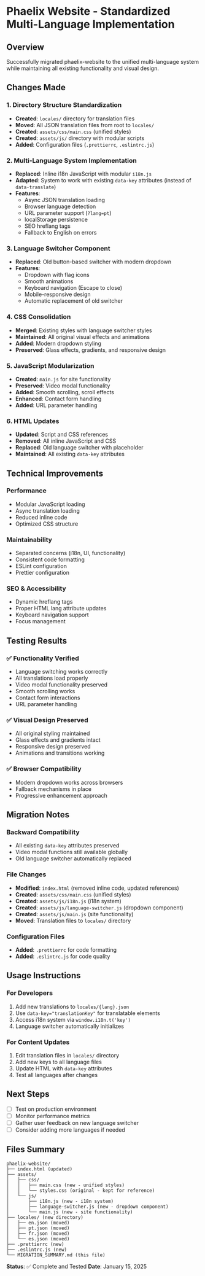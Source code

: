 # Phaelix Website - Standardized Multi-Language Implementation

## Overview
Successfully migrated phaelix-website to the unified multi-language system while maintaining all existing functionality and visual design.

## Changes Made

### 1. Directory Structure Standardization
- **Created**: `locales/` directory for translation files
- **Moved**: All JSON translation files from root to `locales/`
- **Created**: `assets/css/main.css` (unified styles)
- **Created**: `assets/js/` directory with modular scripts
- **Added**: Configuration files (`.prettierrc`, `.eslintrc.js`)

### 2. Multi-Language System Implementation
- **Replaced**: Inline i18n JavaScript with modular `i18n.js`
- **Adapted**: System to work with existing `data-key` attributes (instead of `data-translate`)
- **Features**:
  - Async JSON translation loading
  - Browser language detection
  - URL parameter support (`?lang=pt`)
  - localStorage persistence
  - SEO hreflang tags
  - Fallback to English on errors

### 3. Language Switcher Component
- **Replaced**: Old button-based switcher with modern dropdown
- **Features**:
  - Dropdown with flag icons
  - Smooth animations
  - Keyboard navigation (Escape to close)
  - Mobile-responsive design
  - Automatic replacement of old switcher

### 4. CSS Consolidation
- **Merged**: Existing styles with language switcher styles
- **Maintained**: All original visual effects and animations
- **Added**: Modern dropdown styling
- **Preserved**: Glass effects, gradients, and responsive design

### 5. JavaScript Modularization
- **Created**: `main.js` for site functionality
- **Preserved**: Video modal functionality
- **Added**: Smooth scrolling, scroll effects
- **Enhanced**: Contact form handling
- **Added**: URL parameter handling

### 6. HTML Updates
- **Updated**: Script and CSS references
- **Removed**: All inline JavaScript and CSS
- **Replaced**: Old language switcher with placeholder
- **Maintained**: All existing `data-key` attributes

## Technical Improvements

### Performance
- Modular JavaScript loading
- Async translation loading
- Reduced inline code
- Optimized CSS structure

### Maintainability
- Separated concerns (i18n, UI, functionality)
- Consistent code formatting
- ESLint configuration
- Prettier configuration

### SEO & Accessibility
- Dynamic hreflang tags
- Proper HTML lang attribute updates
- Keyboard navigation support
- Focus management

## Testing Results

### ✅ Functionality Verified
- Language switching works correctly
- All translations load properly
- Video modal functionality preserved
- Smooth scrolling works
- Contact form interactions
- URL parameter handling

### ✅ Visual Design Preserved
- All original styling maintained
- Glass effects and gradients intact
- Responsive design preserved
- Animations and transitions working

### ✅ Browser Compatibility
- Modern dropdown works across browsers
- Fallback mechanisms in place
- Progressive enhancement approach

## Migration Notes

### Backward Compatibility
- All existing `data-key` attributes preserved
- Video modal functions still available globally
- Old language switcher automatically replaced

### File Changes
- **Modified**: `index.html` (removed inline code, updated references)
- **Created**: `assets/css/main.css` (unified styles)
- **Created**: `assets/js/i18n.js` (i18n system)
- **Created**: `assets/js/language-switcher.js` (dropdown component)
- **Created**: `assets/js/main.js` (site functionality)
- **Moved**: Translation files to `locales/` directory

### Configuration Files
- **Added**: `.prettierrc` for code formatting
- **Added**: `.eslintrc.js` for code quality

## Usage Instructions

### For Developers
1. Add new translations to `locales/{lang}.json`
2. Use `data-key="translationKey"` for translatable elements
3. Access i18n system via `window.i18n.t('key')`
4. Language switcher automatically initializes

### For Content Updates
1. Edit translation files in `locales/` directory
2. Add new keys to all language files
3. Update HTML with `data-key` attributes
4. Test all languages after changes

## Next Steps
- [ ] Test on production environment
- [ ] Monitor performance metrics
- [ ] Gather user feedback on new language switcher
- [ ] Consider adding more languages if needed

## Files Summary
```
phaelix-website/
├── index.html (updated)
├── assets/
│   ├── css/
│   │   ├── main.css (new - unified styles)
│   │   └── styles.css (original - kept for reference)
│   └── js/
│       ├── i18n.js (new - i18n system)
│       ├── language-switcher.js (new - dropdown component)
│       └── main.js (new - site functionality)
├── locales/ (new directory)
│   ├── en.json (moved)
│   ├── pt.json (moved)
│   ├── fr.json (moved)
│   └── es.json (moved)
├── .prettierrc (new)
├── .eslintrc.js (new)
└── MIGRATION_SUMMARY.md (this file)
```

**Status**: ✅ Complete and Tested
**Date**: January 15, 2025 
